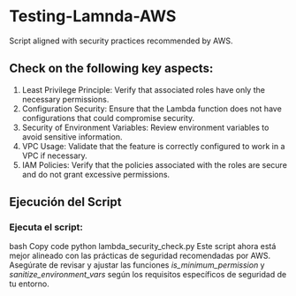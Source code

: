 # Testing-Lamnda-AWS
Script aligned with security practices recommended by AWS.

## Check on the following key aspects:

1. Least Privilege Principle: Verify that associated roles have only the necessary permissions.
2. Configuration Security: Ensure that the Lambda function does not have configurations that could compromise security.
3. Security of Environment Variables: Review environment variables to avoid sensitive information.
4. VPC Usage: Validate that the feature is correctly configured to work in a VPC if necessary.
5. IAM Policies: Verify that the policies associated with the roles are secure and do not grant excessive permissions.

## Ejecución del Script

### Ejecuta el script:
bash
Copy code
python lambda_security_check.py
Este script ahora está mejor alineado con las prácticas de seguridad recomendadas por AWS. Asegúrate de revisar y ajustar las funciones *is_minimum_permission* y *sanitize_environment_vars* según los requisitos específicos de seguridad de tu entorno.
